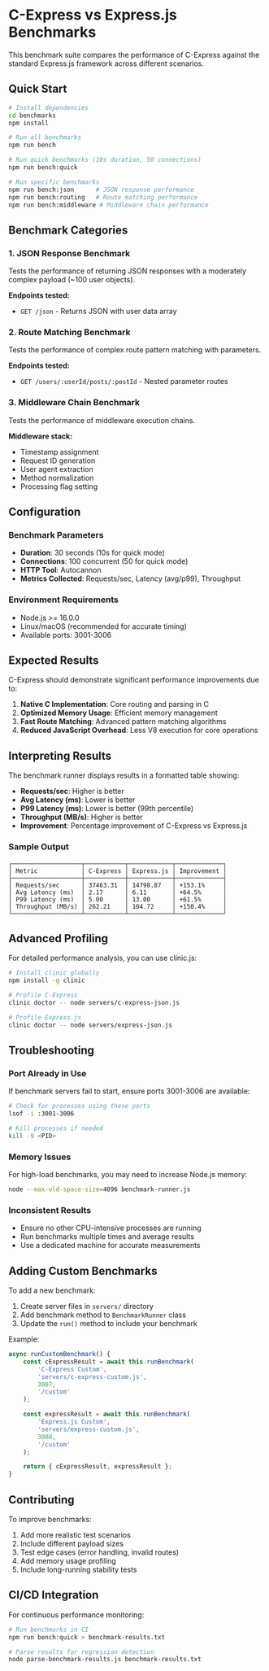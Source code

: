 # C-Express vs Express.js Benchmarks

This benchmark suite compares the performance of C-Express against the standard Express.js framework across different scenarios.

## Quick Start

```bash
# Install dependencies
cd benchmarks
npm install

# Run all benchmarks
npm run bench

# Run quick benchmarks (10s duration, 50 connections)
npm run bench:quick

# Run specific benchmarks
npm run bench:json      # JSON response performance
npm run bench:routing   # Route matching performance
npm run bench:middleware # Middleware chain performance
```

## Benchmark Categories

### 1. JSON Response Benchmark
Tests the performance of returning JSON responses with a moderately complex payload (~100 user objects).

**Endpoints tested:**
- `GET /json` - Returns JSON with user data array

### 2. Route Matching Benchmark
Tests the performance of complex route pattern matching with parameters.

**Endpoints tested:**
- `GET /users/:userId/posts/:postId` - Nested parameter routes

### 3. Middleware Chain Benchmark
Tests the performance of middleware execution chains.

**Middleware stack:**
- Timestamp assignment
- Request ID generation
- User agent extraction
- Method normalization
- Processing flag setting

## Configuration

### Benchmark Parameters

- **Duration**: 30 seconds (10s for quick mode)
- **Connections**: 100 concurrent (50 for quick mode)
- **HTTP Tool**: Autocannon
- **Metrics Collected**: Requests/sec, Latency (avg/p99), Throughput

### Environment Requirements

- Node.js >= 16.0.0
- Linux/macOS (recommended for accurate timing)
- Available ports: 3001-3006

## Expected Results

C-Express should demonstrate significant performance improvements due to:

1. **Native C Implementation**: Core routing and parsing in C
2. **Optimized Memory Usage**: Efficient memory management
3. **Fast Route Matching**: Advanced pattern matching algorithms
4. **Reduced JavaScript Overhead**: Less V8 execution for core operations

## Interpreting Results

The benchmark runner displays results in a formatted table showing:

- **Requests/sec**: Higher is better
- **Avg Latency (ms)**: Lower is better
- **P99 Latency (ms)**: Lower is better (99th percentile)
- **Throughput (MB/s)**: Higher is better
- **Improvement**: Percentage improvement of C-Express vs Express.js

### Sample Output

```
┌───────────────────┬───────────┬────────────┬─────────────┐
│ Metric            │ C-Express │ Express.js │ Improvement │
├───────────────────┼───────────┼────────────┼─────────────┤
│ Requests/sec      │ 37463.31  │ 14798.87   │ +153.1%     │
│ Avg Latency (ms)  │ 2.17      │ 6.11       │ +64.5%      │
│ P99 Latency (ms)  │ 5.00      │ 13.00      │ +61.5%      │
│ Throughput (MB/s) │ 262.21    │ 104.72     │ +150.4%     │
└───────────────────┴───────────┴────────────┴─────────────┘
```

## Advanced Profiling

For detailed performance analysis, you can use clinic.js:

```bash
# Install clinic globally
npm install -g clinic

# Profile C-Express
clinic doctor -- node servers/c-express-json.js

# Profile Express.js
clinic doctor -- node servers/express-json.js
```

## Troubleshooting

### Port Already in Use
If benchmark servers fail to start, ensure ports 3001-3006 are available:

```bash
# Check for processes using these ports
lsof -i :3001-3006

# Kill processes if needed
kill -9 <PID>
```

### Memory Issues
For high-load benchmarks, you may need to increase Node.js memory:

```bash
node --max-old-space-size=4096 benchmark-runner.js
```

### Inconsistent Results
- Ensure no other CPU-intensive processes are running
- Run benchmarks multiple times and average results
- Use a dedicated machine for accurate measurements

## Adding Custom Benchmarks

To add a new benchmark:

1. Create server files in `servers/` directory
2. Add benchmark method to `BenchmarkRunner` class
3. Update the `run()` method to include your benchmark

Example:

```javascript
async runCustomBenchmark() {
    const cExpressResult = await this.runBenchmark(
        'C-Express Custom',
        'servers/c-express-custom.js',
        3007,
        '/custom'
    );

    const expressResult = await this.runBenchmark(
        'Express.js Custom',
        'servers/express-custom.js',
        3008,
        '/custom'
    );

    return { cExpressResult, expressResult };
}
```

## Contributing

To improve benchmarks:

1. Add more realistic test scenarios
2. Include different payload sizes
3. Test edge cases (error handling, invalid routes)
4. Add memory usage profiling
5. Include long-running stability tests

## CI/CD Integration

For continuous performance monitoring:

```bash
# Run benchmarks in CI
npm run bench:quick > benchmark-results.txt

# Parse results for regression detection
node parse-benchmark-results.js benchmark-results.txt
```